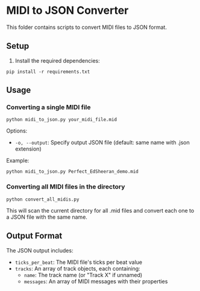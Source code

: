 # MIDI to JSON Converter

This folder contains scripts to convert MIDI files to JSON format.

## Setup

1. Install the required dependencies:

```
pip install -r requirements.txt
```

## Usage

### Converting a single MIDI file

```
python midi_to_json.py your_midi_file.mid
```

Options:
- `-o, --output`: Specify output JSON file (default: same name with .json extension)

Example:
```
python midi_to_json.py Perfect_EdSheeran_demo.mid
```

### Converting all MIDI files in the directory

```
python convert_all_midis.py
```

This will scan the current directory for all .mid files and convert each one to a JSON file with the same name.

## Output Format

The JSON output includes:
- `ticks_per_beat`: The MIDI file's ticks per beat value
- `tracks`: An array of track objects, each containing:
  - `name`: The track name (or "Track X" if unnamed)
  - `messages`: An array of MIDI messages with their properties 